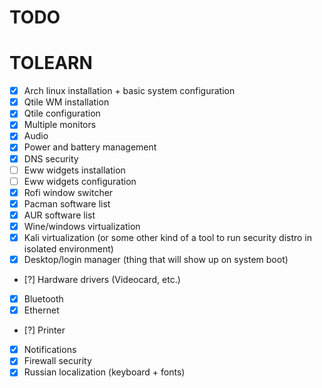 # TODO
# TOLEARN
- [x] Arch linux installation + basic system configuration
- [x] Qtile WM installation
- [x] Qtile configuration
- [x] Multiple monitors
- [X] Audio
- [X] Power and battery management
- [X] DNS security
- [ ] Eww widgets installation
- [ ] Eww widgets configuration
- [X] Rofi window switcher
- [X] Pacman software list
- [X] AUR software list
- [X] Wine/windows virtualization
- [X] Kali virtualization (or some other kind of a tool to run security distro in isolated environment)
- [X] Desktop/login manager (thing that will show up on system boot)
- [?] Hardware drivers (Videocard, etc.)
- [X] Bluetooth
- [X] Ethernet
- [?] Printer
- [X] Notifications
- [X] Firewall security
- [X] Russian localization (keyboard + fonts)

